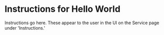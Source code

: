 # Instructions for Hello World

Instructions go here.  These appear to the user in the UI on the Service page under 'Instructions.' 